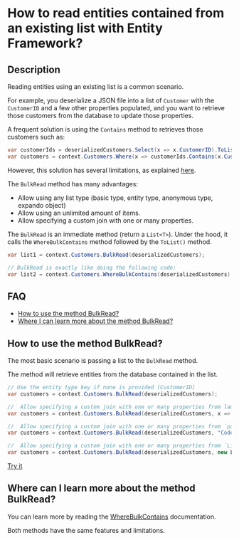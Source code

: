 # How to read entities contained from an existing list with Entity Framework?

## Description

Reading entities using an existing list is a common scenario.

For example, you deserialize a JSON file into a list of `Customer` with the `CustomerID` and a few other properties populated, and you want to retrieve those customers from the database to update those properties.

A frequent solution is using the `Contains` method to retrieves those customers such as:

```csharp
var customerIds = deserializedCustomers.Select(x => x.CustomerID).ToList();
var customers = context.Customers.Where(x => customerIds.Contains(x.CustomerID)).ToList();
```

However, this solution has several limitations, as explained [here](/where-bulk-contains).

The `BulkRead` method has many advantages:
 - Allow using any list type (basic type, entity type, anonymous type, expando object)
 - Allow using an unlimited amount of items.
 - Allow specifying a custom join with one or many properties.

The `BulkRead` is an immediate method (return a `List<T>`). Under the hood, it calls the `WhereBulkContains` method followed by the `ToList()` method.

```csharp
var list1 = context.Customers.BulkRead(deserializedCustomers);

// BulkRead is exactly like doing the following code:
var list2 = context.Customers.WhereBulkContains(deserializedCustomers).ToList();
```

## FAQ

- [How to use the method BulkRead?](#how-to-use-the-method-bulkread)
- [Where I can learn more about the method BulkRead?](#where-can-i-learn-more-about-the-method-bulkread)

## How to use the method BulkRead?

The most basic scenario is passing a list to the `BulkRead` method.

The method will retrieve entities from the database contained in the list.

```csharp
// Use the entity type key if none is provided (CustomerID)
var customers = context.Customers.BulkRead(deserializedCustomers);

//  Allow specifying a custom join with one or many properties from lambda expression
var customers = context.Customers.BulkRead(deserializedCustomers, x => x.Code);

//  Allow specifying a custom join with one or many properties from `params string[]`
var customers = context.Customers.BulkRead(deserializedCustomers, "Code");

//  Allow specifying a custom join with one or many properties from `List<string>`
var customers = context.Customers.BulkRead(deserializedCustomers, new List<string> {"Code"});
```

[Try it](https://dotnetfiddle.net/TrBjjM)

## Where can I learn more about the method BulkRead?

You can learn more by reading the [WhereBulkContains](/where-bulk-contains) documentation.

Both methods have the same features and limitations.